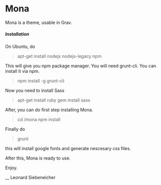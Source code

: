 # Mona

Mona is a theme, usable in Grav.

##### Installation

On Ubuntu, do
> apt-get install nodejs nodejs-legacy npm

This will give you npm package manager.
You will need grunt-cli. You can install it via npm.
> npm install -g grunt-cli

Now you need to install Sass
> apt-get install ruby
> gem install sass

After, you can do first step installing Mona.  

> cd <path>/mona
> npm install

Finally do
> grunt

this will install google fonts and generate nescesary css files.

After this, Mona is ready to use.



Enjoy.

__
Leonard Siebeneicher
